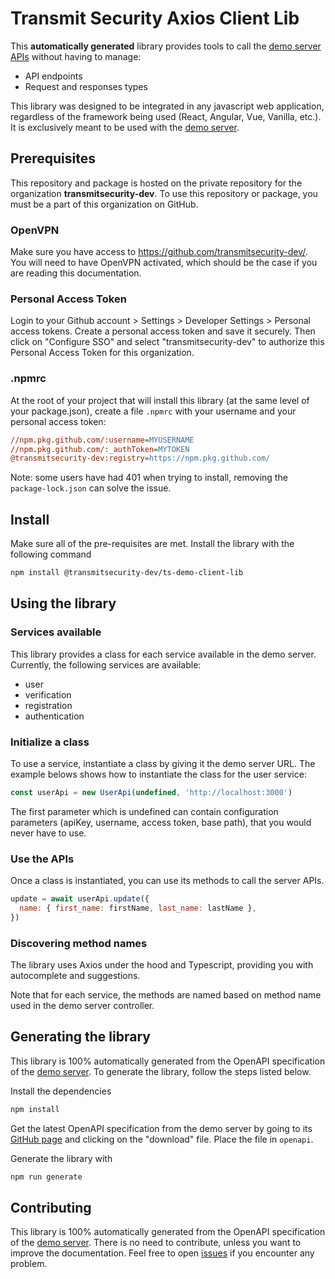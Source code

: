 # Transmit Security Axios Client Lib

This **automatically generated** library provides tools to call the [demo server APIs](https://github.com/transmitsecurity-dev/ts-demo-server) without having to manage:
* API endpoints
* Request and responses types

This library was designed to be integrated in any javascript web application, regardless of the framework being used (React, Angular, Vue, Vanilla, etc.).
It is exclusively meant to be used with the [demo server](https://github.com/transmitsecurity-dev/ts-demo-server).

## Prerequisites

This repository and package is hosted on the private repository for the organization **transmitsecurity-dev**.
To use this repository or package, you must be a part of this organization on GitHub.

### OpenVPN

Make sure you have access to https://github.com/transmitsecurity-dev/.
You will need to have OpenVPN activated, which should be the case if you are reading this documentation.

### Personal Access Token

Login to your Github account > Settings > Developer Settings > Personal access tokens.
Create a personal access token and save it securely.
Then click on "Configure SSO" and select "transmitsecurity-dev" to authorize this Personal Access Token for this organization.

### .npmrc

At the root of your project that will install this library (at the same level of your package.json), create a file `.npmrc` with your username and your personal access token:

```ini
//npm.pkg.github.com/:username=MYUSERNAME
//npm.pkg.github.com/:_authToken=MYTOKEN
@transmitsecurity-dev:registry=https://npm.pkg.github.com/
```

Note: some users have had 401 when trying to install, removing the `package-lock.json` can solve the issue.

## Install

Make sure all of the pre-requisites are met.
Install the library with the following command

```bash
npm install @transmitsecurity-dev/ts-demo-client-lib
```

## Using the library

### Services available
This library provides a class for each service available in the demo server.
Currently, the following services are available:
- user
- verification
- registration
- authentication


### Initialize a class
To use a service, instantiate a class by giving it the demo server URL.
The example belows shows how to instantiate the class for the user service:

```js
const userApi = new UserApi(undefined, 'http://localhost:3000')
```

The first parameter which is undefined can contain configuration parameters (apiKey, username, access token, base path), that you would never have to use.

### Use the APIs
Once a class is instantiated, you can use its methods to call the server APIs.

```js
update = await userApi.update({
  name: { first_name: firstName, last_name: lastName },
})
```

### Discovering method names
The library uses Axios under the hood and Typescript, providing you with autocomplete and suggestions.

Note that for each service, the methods are named based on method name used in the demo server controller.

## Generating the library

This library is 100% automatically generated from the OpenAPI specification of the [demo server](https://github.com/transmitsecurity-dev/ts-demo-server).
To generate the library, follow the steps listed below.

Install the dependencies
```bash
npm install
```

Get the latest OpenAPI specification from the demo server by going to its [GitHub page](https://github.com/transmitsecurity-dev/ts-demo-server/blob/main/openapi/generic-spec.json) and clicking on the "download" file. Place the file in `openapi`.

Generate the library with

```bash
npm run generate
```

## Contributing

This library is 100% automatically generated from the OpenAPI specification of the [demo server](https://github.com/transmitsecurity-dev/ts-demo-server).
There is no need to contribute, unless you want to improve the documentation.
Feel free to open [issues](https://github.com/transmitsecurity-dev/ts-demo-client-lib/issues) if you encounter any problem.